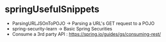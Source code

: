 # springUsefulSnippets

* ParsingURLJSOnToPOJO -> Parsing a URL's GET request to a POJO
* spring-security-learn -> Basic Spring Securities
* Consume a 3rd party API : https://spring.io/guides/gs/consuming-rest/
